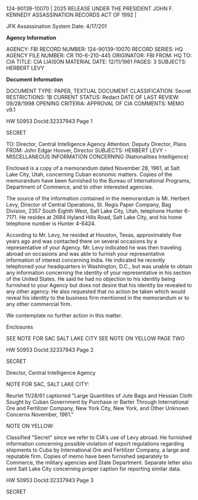 124-90139-10070 | 2025 RELEASE UNDER THE PRESIDENT JOHN F. KENNEDY ASSASSINATION RECORDS ACT OF 1992 |

JFK Assassination System
Date: 4/17/201

**Agency Information**

AGENCY: FBI
RECORD NUMBER: 124-90139-10070
RECORD SERIES: HQ
AGENCY FILE NUMBER: CR 110-6-210-445
ORIGINATOR: FBI
FROM: HQ
TO: CIA
TITLE: CIA LIAISON MATERIAL
DATE: 12/11/1961
PAGES: 3
SUBJECTS: HERBERT LEVY

**Document Information**

DOCUMENT TYPE: PAPER, TEXTUAL DOCUMENT
CLASSIFICATION: Secret
RESTRICTIONS: 1B
CURRENT STATUS: Redact
DATE OF LAST REVIEW: 09/28/1998
OPENING CRITERIA: APPROVAL OF CIA
COMMENTS: MEMO
v9.1

HW 50953 DocId:32337943 Page 1

SECRET

TO: Director, Central Intelligence Agency
Attention: Deputy Director, Plans
FROM: John Edgar Hoover, Director
SUBJECTS: HERBERT LEVY - MISCELLANEOUS INFORMATION CONCERNING (Nationalities Intelligence)

Enclosed is a copy of a memorandum dated November 28, 1961, at Salt Lake City, Utah, concerning Cuban economic matters. Copies of the memorandum have been furnished to the Bureau of International Programs, Department of Commerce, and to other interested agencies.

The source of the information contained in the memorandum is Mr. Herbert Levy, Director of Central Operations, St. Regis Paper Company, Bag Division, 2357 South Eighth West, Salt Lake City, Utah, telephone Hunter 6-7171. He resides at 2684 Hyland Hills Road, Salt Lake City, and his home telephone number is Hunter 4-6424.

According to Mr. Levy, he resided at Houston, Texas, approximately five years ago and was contacted there on several occasions by a representative of your Agency. Mr. Levy indicated he was then traveling abroad on occasions and was able to furnish your representative information of interest concerning India. He indicated he recently telephoned your headquarters in Washington, D.C., but was unable to obtain any information concerning the identity of your representative in his section of the United States. He said he had no objection to his identity being furnished to your Agency but does not desire that his identity be revealed to any other agency. He also requested that no action be taken which would reveal his identity to the business firm mentioned in the memorandum or to any other commercial firm.

We contemplate no further action in this matter.

Enclosures

SEE NOTE FOR SAC SALT LAKE CITY
SEE NOTE ON YELLOW PAGE TWO

HW 50953 DocId:32337943 Page 2

SECRET

Director, Central Intelligence Agency

NOTE FOR SAC, SALT LAKE CITY:

Reurlet 11/28/61 captioned "Large Quantities of Jute Bags and Hessian Cloth Sought by Cuban Government by Purchase or Barter Through International Ore and Fertilizer Company, New York City, New York, and Other Unknown Concerns November, 1961."

NOTE ON YELLOW:

Classified "Secret" since we refer to CIA's use of Levy abroad. He furnished information concerning possible violation of export regulations regarding shipments to Cuba by International Ore and Fertilizer Company, a large and reputable firm. Copies of memo have been furnished separately to Commerce, the military agencies and State Department. Separate letter also sent Salt Lake City concerning proper caption for reporting similar data.

HW 50953 DocId:32337943 Page 3

SECRET
